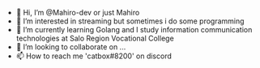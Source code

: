 - 👋 Hi, I’m @Mahiro-dev or just Mahiro
- 👀 I’m interested in streaming but sometimes i do some programming
- 🌱 I’m currently learning Golang and I study information communication technologies at Salo Region Vocational College
- 💞️ I’m looking to collaborate on ...
- 📫 How to reach me 'catbox#8200' on discord

<!---
Mahiro-dev/Mahiro-dev is a ✨ special ✨ repository because its `README.md` (this file) appears on your GitHub profile.
You can click the Preview link to take a look at your changes.
--->

